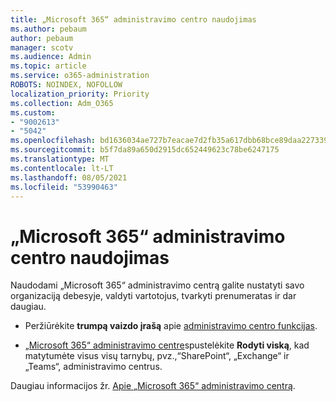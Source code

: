 ```yaml
---
title: „Microsoft 365“ administravimo centro naudojimas
ms.author: pebaum
author: pebaum
manager: scotv
ms.audience: Admin
ms.topic: article
ms.service: o365-administration
ROBOTS: NOINDEX, NOFOLLOW
localization_priority: Priority
ms.collection: Adm_O365
ms.custom:
- "9002613"
- "5042"
ms.openlocfilehash: bd1636034ae727b7eacae7d2fb35a617dbb68bce89daa227339143b735f2a884
ms.sourcegitcommit: b5f7da89a650d2915dc652449623c78be6247175
ms.translationtype: MT
ms.contentlocale: lt-LT
ms.lasthandoff: 08/05/2021
ms.locfileid: "53990463"
---
```

# <a name="using-the-microsoft-365-admin-center"></a>„Microsoft 365“ administravimo centro naudojimas

Naudodami „Microsoft 365“ administravimo centrą galite nustatyti savo organizaciją debesyje, valdyti vartotojus, tvarkyti prenumeratas ir dar daugiau.

- Peržiūrėkite **trumpą vaizdo įrašą** apie [administravimo centro funkcijas](https://www.microsoft.com/videoplayer/embed/RWfvDL).

- [„Microsoft 365“ administravimo centre](https://admin.microsoft.com/AdminPortal/Home#/homepage)spustelėkite **Rodyti viską**, kad matytumėte visus visų tarnybų, pvz.,“SharePoint“, „Exchange“ ir „Teams“, administravimo centrus.

Daugiau informacijos žr. [Apie „Microsoft 365“ administravimo centrą](https://docs.microsoft.com/microsoft-365/admin/admin-overview/about-the-admin-center).
